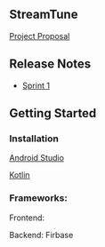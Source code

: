 ## StreamTune

[Project Proposal](https://git.uwaterloo.ca/saabaksh/team-101-9/-/wikis/Project-Proposal)

## Release Notes

* [Sprint 1](https://git.uwaterloo.ca/saabaksh/team-101-9/-/wikis/Release-Notes:-Sprint-1)

## Getting Started

### Installation

[Android Studio](https://developer.android.com/studio)

[Kotlin](https://kotlinlang.org/docs/command-line.html#sdkman)

### Frameworks:

Frontend:

Backend: Firbase

